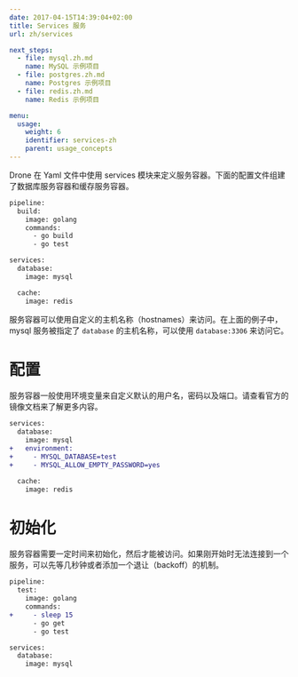 ```yaml
---
date: 2017-04-15T14:39:04+02:00
title: Services 服务
url: zh/services

next_steps:
  - file: mysql.zh.md
    name: MySQL 示例项目
  - file: postgres.zh.md
    name: Postgres 示例项目
  - file: redis.zh.md
    name: Redis 示例项目

menu:
  usage:
    weight: 6
    identifier: services-zh
    parent: usage_concepts
---
```


<!--Drone provides a services section in the Yaml file used for defining service containers. The below configuration composes database and cache containers.-->

Drone 在 Yaml 文件中使用 services 模块来定义服务容器。下面的配置文件组建了数据库服务容器和缓存服务容器。

```diff
pipeline:
  build:
    image: golang
    commands:
      - go build
      - go test

services:
  database:
    image: mysql

  cache:
    image: redis
```

<!--Services are accessed using custom hostnames. In the above example the mysql service is assigned the hostname `database` and is available at `database:3306`.-->

服务容器可以使用自定义的主机名称（hostnames）来访问。在上面的例子中， mysql 服务被指定了 `database` 的主机名称，可以使用 `database:3306` 来访问它。

# 配置

<!--Service containers generally expose environment variables to customize service startup such as default usernames, passwords and ports. Please see the official image documentation to learn more.-->

服务容器一般使用环境变量来自定义默认的用户名，密码以及端口。请查看官方的镜像文档来了解更多内容。

```diff
services:
  database:
    image: mysql
+   environment:
+     - MYSQL_DATABASE=test
+     - MYSQL_ALLOW_EMPTY_PASSWORD=yes

  cache:
    image: redis
```

# 初始化

<!--Service containers require time to initialize and begin accept connections. If you are unable to connect to a service you may need to wait a few seconds or implement a backoff.-->

服务容器需要一定时间来初始化，然后才能被访问。如果刚开始时无法连接到一个服务，可以先等几秒钟或者添加一个退让（backoff）的机制。

```diff
pipeline:
  test:
    image: golang
    commands:
+     - sleep 15
      - go get
      - go test

services:
  database:
    image: mysql
```
